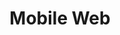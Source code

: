 ---
###############
# DO NOT EDIT
layout: publication
###############

###############
# TO EDIT
# pub title
title: "Mobile Web"

# publication image
image:
 name: 2019_mobileWeb.png

 alt-text: "10 application screens all with very different interfaces. Interfaces with grids, lists, keyboard, no interactive items, logins, tutorials and tables." # provide a short description for the image #a11y

# short description of the publication
description: "Accessing the Web with mobile devices, either through a browser or a native application, has become more than a perk; it is a need. Such relevance has increased the need to provide accessible mobile webpages. In this work, we focus our attention on the challenges of mobile devices for accessibility, and how those have been addressed in the development and evaluation of mobile interfaces and contents."

# authors of the publication
authors: "Tiago Guerreiro, Luís Carriço, André Rodrigues"

# link to the pdf
pdf: https://tjvguerreiro.github.io/pubs/mobileweb.pdf

venue: "Chapter 38 in S. Harper & Y. Yesilada (eds.), Web Accessibility: A Foundation for Research (2nd ed.). London, England, Springer-Verlag."

projects:
 - smartphone_accessibility

# area for filter purpose
area: access
###############
---